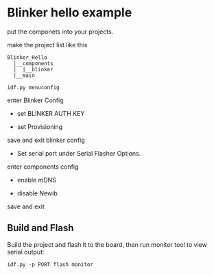 # Blinker hello example  

put the componets into your projects.

make the project list like this  
```
Blinker_Hello
  |__components
  |  |__blinker
  |__main
```

```
idf.py menuconfig
```

enter Blinker Config  

* set BLINKER AUTH KEY  

* set Provisioning  

save and exit blinker config  

* Set serial port under Serial Flasher Options.  

enter components config  

* enable mDNS  

* disable Newib  

save and exit

## Build and Flash  

Build the project and flash it to the board, then run monitor tool to view serial output:

```
idf.py -p PORT flash monitor
```  
